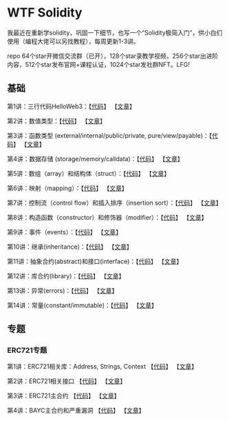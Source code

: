 # WTF Solidity
我最近在重新学solidity，巩固一下细节，也写一个“Solidity极简入门”，供小白们使用（编程大佬可以另找教程），每周更新1-3讲。

repo 64个star开微信交流群（已开），128个star录教学视频，256个star出进阶内容，512个star发布官网+课程认证，1024个star发社群NFT。LFG!

## 基础
第1讲：三行代码HelloWeb3：【[代码](https://github.com/AmazingAng/WTFSolidity/blob/main/01_HelloWeb3.sol)】 【[文章](https://mirror.xyz/ninjak.eth/WfM30QbSWB2_-9t98g05unTmb_2ZXucOAZMPDa7MX48)】

第2讲：数值类型：【[代码](https://github.com/AmazingAng/WTFSolidity/blob/main/02_ValueTypes.sol)】 【[文章](https://mirror.xyz/ninjak.eth/XHZVpWe8_sHBHgg6kkrNH2nAWYmQgoB7fKW8hoXnoyI)】

第3讲：函数类型 (external/internal/public/private, pure/view/payable)：【[代码](https://github.com/AmazingAng/WTFSolidity/blob/main/03_FunctionTypes.sol)】 【[文章](https://mirror.xyz/ninjak.eth/FWI887JBea4VpNiMlJ2ICyJ5aWUREReGo9Bz0X8iEVc)】

第4讲：数据存储 (storage/memory/calldata)：【[代码](https://github.com/AmazingAng/WTFSolidity/blob/main/04_DataStorage.sol)】 【[文章](https://mirror.xyz/ninjak.eth/w5zJWGwElN2ei4tgtuJbTTpKwrGhb-igPY7wTVKRCgY)】

第5讲：数组（array）和结构体（struct）：【[代码](https://github.com/AmazingAng/WTFSolidity/blob/main/05_ArrayAndStruct.sol)】 【[文章](https://mirror.xyz/ninjak.eth/zNxhHPjK8kjx_bSaauDUcEr9rX3hroalEzvYDatshvw)】

第6讲：映射（mapping）：【[代码](https://github.com/AmazingAng/WTFSolidity/blob/main/06_Mapping.sol)】 【[文章](https://mirror.xyz/ninjak.eth/iHYV1C-KUBn8JoJRirhgMmcSNgmpaL4cv4trdOoZJB0)】

第7讲：控制流（control flow）和插入排序（insertion sort）：【[代码](https://github.com/AmazingAng/WTFSolidity/blob/main/07_InsertionSort.sol)】 【[文章](https://mirror.xyz/ninjak.eth/8Q0vr-dyHfiIXS9KnivaQDxpM9cIQTNWoC68TNvCZ9c)】

第8讲：构造函数（constructor）和修饰器（modifier）：【[代码](https://github.com/AmazingAng/WTFSolidity/blob/main/08_Owner.sol)】 【[文章](https://mirror.xyz/ninjak.eth/X8HHTaD8hqkfshhugHHp7ho3EaLjuviya_g1l3MsF_U)】

第9讲：事件（events）：【[代码](https://github.com/AmazingAng/WTFSolidity/blob/main/09_Events.sol)】 【[文章](https://mirror.xyz/ninjak.eth/nGSCuFbPHMo8mL1ErZMUwOZG_OUECzIWEsGhX0a5eOw)】

第10讲：继承(inheritance)：【[代码](https://github.com/AmazingAng/WTFSolidity/blob/main/10_Inheritance.sol)】 【[文章](https://mirror.xyz/ninjak.eth/HTCOqhsxTXs42NNv3wfzNRQMN6qGHGYY9iaTJhhKBb4)】

第11讲：抽象合约(abstract)和接口(interface)：【[代码](https://github.com/AmazingAng/WTFSolidity/blob/main/11_Interface.sol)】 【[文章](https://mirror.xyz/ninjak.eth/KKnoJJfHG69Pg3GQda_B454z_nJ1tesyBd4uOvh1WNM)】

第12讲：库合约(library)：【[代码](https://github.com/AmazingAng/WTFSolidity/blob/main/12_Library.sol)】 【[文章](https://mirror.xyz/ninjak.eth/5nhKjOI40nCT0nCk6iO2TXry3xi09F1Ts4e5lMBlZ1w)】

第13讲：异常(errors)：【[代码](https://github.com/AmazingAng/WTFSolidity/blob/main/13_Errors.sol)】 【[文章](https://mirror.xyz/ninjak.eth/XhhLu7PV1cAhOp9_m-dk9OoTj7offC7DkYYgsV3e31I)】

第14讲：常量(constant/immutable)：【[代码](https://github.com/AmazingAng/WTFSolidity/blob/main/14_Constant.sol)】 【[文章](https://mirror.xyz/ninjak.eth/p9xMZTxCBLSKBqqP2dlyxHceev1V7Blmo5Wf-OY3R48)】

## 专题
### ERC721专题
第1讲：ERC721相关库：Address, Strings, Context 【[代码](https://github.com/AmazingAng/WTFSolidity/blob/main/ERC721)】 【[文章](https://mirror.xyz/ninjak.eth/PAsIFLAmEoMufZsXlX0NWsVF8DHpHz3OrYlooosy9Ho)】

第2讲：ERC721相关接口 【[代码](https://github.com/AmazingAng/WTFSolidity/blob/main/ERC721)】 【[文章](https://mirror.xyz/ninjak.eth/4mPkMgHViRjx8OM7TAI-M-2oMfRle36ULzqlpC6S7IQ)】

第3讲：ERC721主合约 【[代码](https://github.com/AmazingAng/WTFSolidity/blob/main/ERC721/ERC721.sol)】 【[文章](https://mirror.xyz/ninjak.eth/-evZa3S--yw9vVcXfhn9I3UiNRaqWOTLG0eZFFgbcT0)】

第4讲：BAYC主合约和严重漏洞 【[代码](https://github.com/AmazingAng/WTFSolidity/blob/main/ERC721/BAYC.sol)】 【[文章](https://mirror.xyz/ninjak.eth/_buBOQflWtHDpLbg18Fp8zLe8AmLiPka2y-UhppK_u0)】
